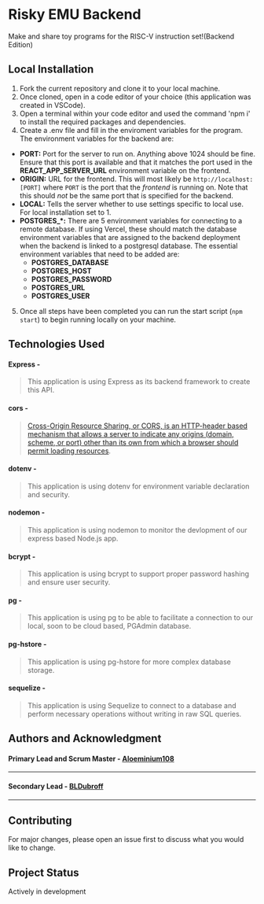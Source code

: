 # Risky EMU Backend

Make and share toy programs for the RISC-V instruction set!(Backend Edition)

## Local Installation

1. Fork the current repository and clone it to your local machine.
2. Once cloned, open in a code editor of your choice (this application was created in VSCode).
3. Open a terminal within your code editor and used the command 'npm i' to install the required packages and dependencies.
4. Create a .env file and fill in the enviroment variables for the program. The environment variables for the backend are:
  - **PORT:** Port for the server to run on. Anything above 1024 should be fine. Ensure that this port is available and that it matches the port used in the **REACT_APP_SERVER_URL** environment variable on the frontend.
  - **ORIGIN:** URL for the frontend. This will most likely be `http://localhost:[PORT]` where `PORT` is the port that the *frontend* is running on. Note that this should *not* be the same port that is specified for the backend.
  - **LOCAL:** Tells the server whether to use settings specific to local use. For local installation set to 1.
  - **POSTGRES_\*:** There are 5 environment variables for connecting to a remote database. If using Vercel, these should match the database environment variables that are assigned to the backend deployment when the backend is linked to a postgresql database. The essential environment variables that need to be added are:
    - **POSTGRES_DATABASE**
    - **POSTGRES_HOST** 
    - **POSTGRES_PASSWORD** 
    - **POSTGRES_URL** 
    - **POSTGRES_USER** 
5. Once all steps have been completed you can run the start script (`npm start`) to begin running locally on your machine.

## Technologies Used

#### **Express** - 
> This application is using Express as its backend framework to create this API.
#### **cors** - 
> [Cross-Origin Resource Sharing, or CORS, is an HTTP-header based mechanism that allows a server to indicate any origins (domain, scheme, or port) other than its own from which a browser should permit loading resources](https://developer.mozilla.org/en-US/docs/Web/HTTP/CORS).
#### **dotenv** - 
> This application is using dotenv for environment variable declaration and security.
#### **nodemon** - 
> This application is using nodemon to monitor the devlopment of our express based Node.js app.
#### **bcrypt** -
> This application is using bcrypt to support proper password hashing and ensure user security.
#### **pg** -
> This application is using pg to be able to facilitate a connection to our local, soon to be cloud based, PGAdmin database.
#### **pg-hstore** -
> This application is using pg-hstore for more complex database storage.
#### **sequelize** -
> This application is using Sequelize to connect to a database and perform necessary operations without writing in raw SQL queries.

## Authors and Acknowledgment

#### Primary Lead and Scrum Master - [Aloeminium108](https://github.com/Aloeminium108)
---
#### Secondary Lead - [BLDubroff](https://github.com/BLDubroff)
---

## Contributing

For major changes, please open an issue first to discuss what you would like to change.

## Project Status

Actively in development
